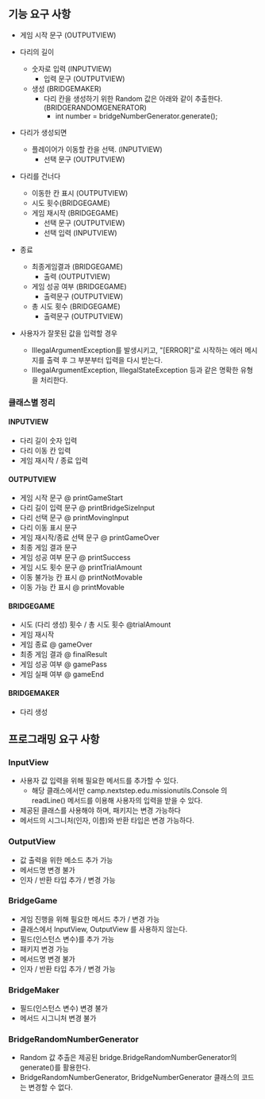 ## 기능 요구 사항

- 게임 시작 문구 (OUTPUTVIEW)

- 다리의 길이
  - 숫자로 입력 (INPUTVIEW)
    - 입력 문구 (OUTPUTVIEW)
  - 생성 (BRIDGEMAKER)
    - 다리 칸을 생성하기 위한 Random 값은 아래와 같이 추출한다. (BRIDGERANDOMGENERATOR)
      - int number = bridgeNumberGenerator.generate();

- 다리가 생성되면 
  - 플레이어가 이동할 칸을 선택. (INPUTVIEW)
    - 선택 문구 (OUTPUTVIEW)

- 다리를 건너다
  - 이동한 칸 표시 (OUTPUTVIEW)
  - 시도 횟수(BRIDGEGAME)
  - 게임 재시작 (BRIDGEGAME)
    - 선택 문구 (OUTPUTVIEW)
    - 선택 입력 (INPUTVIEW)

- 종료
  - 최종게임결과 (BRIDGEGAME)
    - 출력 (OUTPUTVIEW)
  - 게임 성공 여부 (BRIDGEGAME)
    - 출력문구 (OUTPUTVIEW)
  - 총 시도 횟수 (BRIDGEGAME)
    - 출력문구 (OUTPUTVIEW)
    
- 사용자가 잘못된 값을 입력할 경우 
  - IllegalArgumentException를 발생시키고, "[ERROR]"로 시작하는 에러 메시지를 출력 후 그 부분부터 입력을 다시 받는다.
  - IllegalArgumentException, IllegalStateException 등과 같은 명확한 유형을 처리한다.

### 클래스별 정리
#### INPUTVIEW
- 다리 길이 숫자 입력
- 다리 이동 칸 입력 
- 게임 재시작 / 종료 입력

#### OUTPUTVIEW
- 게임 시작 문구 @ printGameStart
- 다리 길이 입력 문구 @ printBridgeSizeInput
- 다리 선택 문구 @ printMovingInput
- 다리 이동 표시 문구
- 게임 재시작/종료 선택 문구 @ printGameOver
- 최종 게임 결과 문구
- 게임 성공 여부 문구 @ printSuccess
- 게임 시도 횟수 문구 @ printTrialAmount
- 이동 불가능 칸 표시 @ printNotMovable
- 이동 가능 칸 표시 @ printMovable

#### BRIDGEGAME
- 시도 (다리 생성) 횟수 / 총 시도 횟수 @trialAmount
- 게임 재시작
- 게임 종료 @ gameOver
- 최종 게임 결과 @ finalResult
- 게임 성공 여부 @ gamePass
- 게임 실패 여부 @ gameEnd

#### BRIDGEMAKER
- 다리 생성


## 프로그래밍 요구 사항
### InputView 
- 사용자 값 입력을 위해 필요한 메서드를 추가할 수 있다.
  - 해당 클래스에서만 camp.nextstep.edu.missionutils.Console 의 readLine() 메서드를 이용해 사용자의 입력을 받을 수 있다.
- 제공된 클래스를 사용해야 하며, 패키지는 변경 가능하다
- 메서드의 시그니처(인자, 이름)와 반환 타입은 변경 가능하다.

### OutputView
- 값 출력을 위한 메소드 추가 가능
- 메서드명 변경 불가
- 인자 / 반환 타입 추가 / 변경 가능

### BridgeGame
- 게임 진행을 위해 필요한 메서드 추가 / 변경 가능
- 클래스에서 InputView, OutputView 를 사용하지 않는다.
- 필드(인스턴스 변수)를 추가 가능
- 패키지 변경 가능
- 메서드명 변경 불가
- 인자 / 반환 타입 추가 / 변경 가능

### BridgeMaker
- 필드(인스턴스 변수) 변경 불가
- 메서드 시그니처 변경 불가

### BridgeRandomNumberGenerator
- Random 값 추출은 제공된 bridge.BridgeRandomNumberGenerator의 generate()를 활용한다.
- BridgeRandomNumberGenerator, BridgeNumberGenerator 클래스의 코드는 변경할 수 없다.
